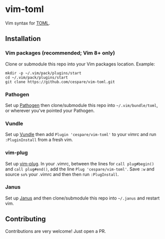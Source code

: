 # vim-toml

Vim syntax for [TOML](https://github.com/toml-lang/toml).

## Installation

### Vim packages (recommended; Vim 8+ only)

Clone or submodule this repo into your Vim packages location. Example:

```
mkdir -p ~/.vim/pack/plugins/start
cd ~/.vim/pack/plugins/start
git clone https://github.com/cespare/vim-toml.git
```

### Pathogen

Set up [Pathogen](https://github.com/tpope/vim-pathogen) then clone/submodule
this repo into `~/.vim/bundle/toml`, or wherever you've pointed your Pathogen.

### Vundle

Set up [Vundle](https://github.com/VundleVim/Vundle.vim) then add `Plugin
'cespare/vim-toml'` to your vimrc and run `:PluginInstall` from a fresh vim.

### vim-plug

Set up [vim-plug](https://github.com/junegunn/vim-plug). In your .vimrc, between
the lines for `call plug#begin()` and `call plug#end()`, add the line `Plug
'cespare/vim-toml'`. Save `:w` and source `so%` your .vimrc and then then run `:PlugInstall`.

### Janus

Set up [Janus](https://github.com/carlhuda/janus) and then clone/submodule this
repo into `~/.janus` and restart vim.

## Contributing

Contributions are very welcome! Just open a PR.
